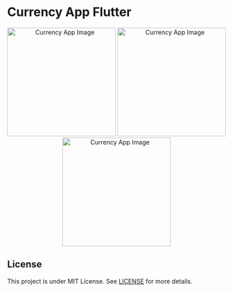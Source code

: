 # Currency App Flutter

<p align="center">
<img src="https://res.cloudinary.com/edsan/image/upload/v1607892654/currency-app/currency-app-1_hcsuuk.png" alt="Currency App Image" width="250">
<img src="https://res.cloudinary.com/edsan/image/upload/v1607892654/currency-app/currency-app-2_ftmvzm.png" alt="Currency App Image" width="250">
<img src="gif/currency-app-gif.gif" alt="Currency App Image" width="250">
</p>

## License
This project is under MIT License. See [LICENSE](LICENSE) for more details.